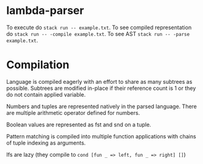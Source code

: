 # lambda-parser
To execute do `stack run -- example.txt`. 
To see compiled representation do `stack run -- -compile example.txt`. 
To see AST `stack run -- -parse example.txt`. 

# Compilation
Language is compiled eagerly with an effort to share as many subtrees as possible. Subtrees are modified in-place if their reference count is 1 or they do not contain applied variable.

Numbers and tuples are represented natively in the parsed language. There are multiple arithmetic operator defined for numbers.

Boolean values are represented as fst and snd on a tuple.

Pattern matching is compiled into multiple function applications with chains of tuple indexing as arguments.

Ifs are lazy (they compile to `cond [fun _ => left, fun _ => right] []`)

